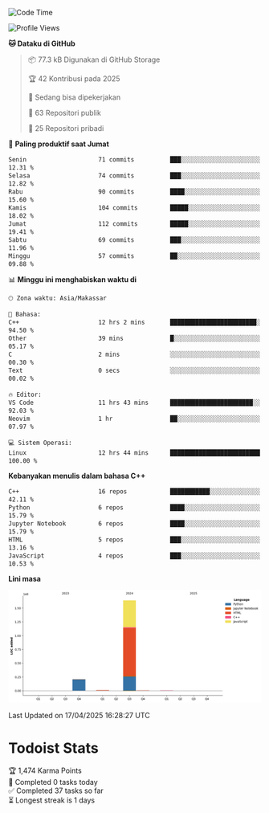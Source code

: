 <!--START_SECTION:waka-->
![Code Time](http://img.shields.io/badge/Code%20Time-170%20hrs%207%20mins-blue)

![Profile Views](http://img.shields.io/badge/Profil%20dilihat-0-blue)

**🐱 Dataku di GitHub** 

> 📦 77.3 kB Digunakan di GitHub Storage 
 > 
> 🏆 42 Kontribusi pada 2025
 > 
> 💼 Sedang bisa dipekerjakan
 > 
> 📜 63 Repositori publik 
 > 
> 🔑 25 Repositori pribadi 
 > 
📅 **Paling produktif saat Jumat** 

```text
Senin                    71 commits          ███░░░░░░░░░░░░░░░░░░░░░░   12.31 % 
Selasa                   74 commits          ███░░░░░░░░░░░░░░░░░░░░░░   12.82 % 
Rabu                     90 commits          ████░░░░░░░░░░░░░░░░░░░░░   15.60 % 
Kamis                    104 commits         █████░░░░░░░░░░░░░░░░░░░░   18.02 % 
Jumat                    112 commits         █████░░░░░░░░░░░░░░░░░░░░   19.41 % 
Sabtu                    69 commits          ███░░░░░░░░░░░░░░░░░░░░░░   11.96 % 
Minggu                   57 commits          ██░░░░░░░░░░░░░░░░░░░░░░░   09.88 % 
```


📊 **Minggu ini menghabiskan waktu di** 

```text
🕑︎ Zona waktu: Asia/Makassar

💬 Bahasa: 
C++                      12 hrs 2 mins       ████████████████████████░   94.50 % 
Other                    39 mins             █░░░░░░░░░░░░░░░░░░░░░░░░   05.17 % 
C                        2 mins              ░░░░░░░░░░░░░░░░░░░░░░░░░   00.30 % 
Text                     0 secs              ░░░░░░░░░░░░░░░░░░░░░░░░░   00.02 % 

🔥 Editor: 
VS Code                  11 hrs 43 mins      ███████████████████████░░   92.03 % 
Neovim                   1 hr                ██░░░░░░░░░░░░░░░░░░░░░░░   07.97 % 

💻 Sistem Operasi: 
Linux                    12 hrs 44 mins      █████████████████████████   100.00 % 
```

**Kebanyakan menulis dalam bahasa C++** 

```text
C++                      16 repos            ███████████░░░░░░░░░░░░░░   42.11 % 
Python                   6 repos             ████░░░░░░░░░░░░░░░░░░░░░   15.79 % 
Jupyter Notebook         6 repos             ████░░░░░░░░░░░░░░░░░░░░░   15.79 % 
HTML                     5 repos             ███░░░░░░░░░░░░░░░░░░░░░░   13.16 % 
JavaScript               4 repos             ███░░░░░░░░░░░░░░░░░░░░░░   10.53 % 
```



**Lini masa**

![Lines of Code chart](https://raw.githubusercontent.com/yusuf601/yusuf601/main/assets/bar_graph.png)


 Last Updated on 17/04/2025 16:28:27 UTC
<!--END_SECTION:waka-->
# Todoist Stats

<!-- TODO-IST:START -->
🏆  1,474 Karma Points           
🌸  Completed 0 tasks today           
✅  Completed 37 tasks so far           
⏳  Longest streak is 1 days
<!-- TODO-IST:END -->
